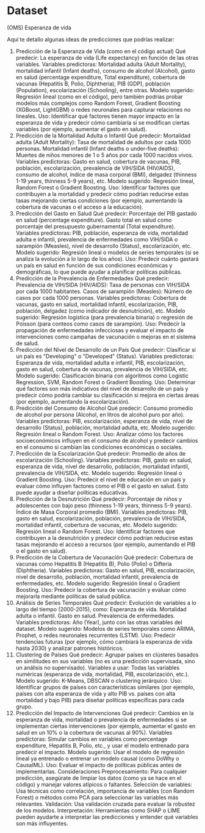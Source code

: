 # Dataset
(OMS) Esperanza de vida 

Aquí te detallo algunas ideas de predicciones que podrías realizar:

1. Predicción de la Esperanza de Vida (como en el código actual)
Qué predecir: La esperanza de vida (Life expectancy) en función de las otras variables.
Variables predictoras: Mortalidad adulta (Adult Mortality), mortalidad infantil (Infant deaths), consumo de alcohol (Alcohol), gasto en salud (percentage expenditure, Total expenditure), cobertura de vacunas (Hepatitis B, Polio, Diphtheria), PIB (GDP), población (Population), escolarización (Schooling), entre otras.
Modelo sugerido: Regresión lineal (como en el código), pero también podrías probar modelos más complejos como Random Forest, Gradient Boosting (XGBoost, LightGBM) o redes neuronales para capturar relaciones no lineales.
Uso: Identificar qué factores tienen mayor impacto en la esperanza de vida y predecir cómo cambiaría si se modifican ciertas variables (por ejemplo, aumentar el gasto en salud).
2. Predicción de la Mortalidad Adulta o Infantil
Qué predecir:
Mortalidad adulta (Adult Mortality): Tasa de mortalidad de adultos por cada 1000 personas.
Mortalidad infantil (Infant deaths o under-five deaths): Muertes de niños menores de 1 o 5 años por cada 1000 nacidos vivos.
Variables predictoras: Gasto en salud, cobertura de vacunas, PIB, población, escolarización, prevalencia de VIH/SIDA (HIV/AIDS), consumo de alcohol, índice de masa corporal (BMI), delgadez (thinness 1-19 years, thinness 5-9 years), etc.
Modelo sugerido: Regresión lineal, Random Forest o Gradient Boosting.
Uso: Identificar factores que contribuyen a la mortalidad y predecir cómo podrían reducirse estas tasas mejorando ciertas condiciones (por ejemplo, aumentando la cobertura de vacunas o el acceso a la educación).
3. Predicción del Gasto en Salud
Qué predecir:
Porcentaje del PIB gastado en salud (percentage expenditure).
Gasto total en salud como porcentaje del presupuesto gubernamental (Total expenditure).
Variables predictoras: PIB, población, esperanza de vida, mortalidad adulta e infantil, prevalencia de enfermedades como VIH/SIDA o sarampión (Measles), nivel de desarrollo (Status), escolarización, etc.
Modelo sugerido: Regresión lineal o modelos de series temporales (si se analiza la evolución a lo largo de los años).
Uso: Predecir cuánto gastará un país en salud en función de sus condiciones económicas y demográficas, lo que puede ayudar a planificar políticas públicas.
4. Predicción de la Prevalencia de Enfermedades
Qué predecir:
Prevalencia de VIH/SIDA (HIV/AIDS): Tasa de personas con VIH/SIDA por cada 1000 habitantes.
Casos de sarampión (Measles): Número de casos por cada 1000 personas.
Variables predictoras: Cobertura de vacunas, gasto en salud, mortalidad infantil, escolarización, PIB, población, delgadez (como indicador de desnutrición), etc.
Modelo sugerido: Regresión logística (para prevalencia binaria) o regresión de Poisson (para conteos como casos de sarampión).
Uso: Predecir la propagación de enfermedades infecciosas y evaluar el impacto de intervenciones como campañas de vacunación o mejoras en el sistema de salud.
5. Predicción del Nivel de Desarrollo de un País
Qué predecir: Clasificar si un país es "Developing" o "Developed" (Status).
Variables predictoras: Esperanza de vida, mortalidad adulta e infantil, PIB, escolarización, gasto en salud, cobertura de vacunas, prevalencia de VIH/SIDA, etc.
Modelo sugerido: Clasificación binaria con algoritmos como Logistic Regression, SVM, Random Forest o Gradient Boosting.
Uso: Determinar qué factores son más indicativos del nivel de desarrollo de un país y predecir cómo podría cambiar su clasificación si mejora en ciertas áreas (por ejemplo, aumentando la escolarización).
6. Predicción del Consumo de Alcohol
Qué predecir: Consumo promedio de alcohol por persona (Alcohol, en litros de alcohol puro por año).
Variables predictoras: PIB, escolarización, esperanza de vida, nivel de desarrollo (Status), población, mortalidad adulta, etc.
Modelo sugerido: Regresión lineal o Random Forest.
Uso: Analizar cómo los factores socioeconómicos influyen en el consumo de alcohol y predecir cambios en el consumo si cambian las condiciones económicas o sociales.
7. Predicción de la Escolarización
Qué predecir: Promedio de años de escolarización (Schooling).
Variables predictoras: PIB, gasto en salud, esperanza de vida, nivel de desarrollo, población, mortalidad infantil, prevalencia de VIH/SIDA, etc.
Modelo sugerido: Regresión lineal o Gradient Boosting.
Uso: Predecir el nivel de educación en un país y evaluar cómo influyen factores como el PIB o el gasto en salud. Esto puede ayudar a diseñar políticas educativas.
8. Predicción de la Desnutrición
Qué predecir:
Porcentaje de niños y adolescentes con bajo peso (thinness 1-19 years, thinness 5-9 years).
Índice de Masa Corporal promedio (BMI).
Variables predictoras: PIB, gasto en salud, escolarización, población, prevalencia de VIH/SIDA, mortalidad infantil, cobertura de vacunas, etc.
Modelo sugerido: Regresión lineal o Random Forest.
Uso: Identificar factores que contribuyen a la desnutrición y predecir cómo podrían reducirse estas tasas mejorando el acceso a recursos (por ejemplo, aumentando el PIB o el gasto en salud).
9. Predicción de la Cobertura de Vacunación
Qué predecir:
Cobertura de vacunas como Hepatitis B (Hepatitis B), Polio (Polio) o Difteria (Diphtheria).
Variables predictoras: Gasto en salud, PIB, escolarización, nivel de desarrollo, población, mortalidad infantil, prevalencia de enfermedades, etc.
Modelo sugerido: Regresión lineal o Gradient Boosting.
Uso: Predecir la cobertura de vacunación y evaluar cómo mejorarla mediante políticas de salud pública.
10. Análisis de Series Temporales
Qué predecir: Evolución de variables a lo largo del tiempo (2000-2015), como:
Esperanza de vida.
Mortalidad adulta o infantil.
Gasto en salud.
Prevalencia de enfermedades.
Variables predictoras: Año (Year), junto con las otras variables del dataset.
Modelo sugerido: Modelos de series temporales como ARIMA, Prophet, o redes neuronales recurrentes (LSTM).
Uso: Predecir tendencias futuras (por ejemplo, cómo cambiará la esperanza de vida hasta 2030) y analizar patrones históricos.
11. Clustering de Países
Qué predecir: Agrupar países en clústeres basados en similitudes en sus variables (no es una predicción supervisada, sino un análisis no supervisado).
Variables a usar: Todas las variables numéricas (esperanza de vida, mortalidad, PIB, escolarización, etc.).
Modelo sugerido: K-Means, DBSCAN o clustering jerárquico.
Uso: Identificar grupos de países con características similares (por ejemplo, países con alta esperanza de vida y alto PIB vs. países con alta mortalidad y bajo PIB) para diseñar políticas específicas para cada grupo.
12. Predicción del Impacto de Intervenciones
Qué predecir: Cambios en la esperanza de vida, mortalidad o prevalencia de enfermedades si se implementan ciertas intervenciones (por ejemplo, aumentar el gasto en salud en un 10% o la cobertura de vacunas al 90%).
Variables predictoras: Simular cambios en variables como percentage expenditure, Hepatitis B, Polio, etc., y usar el modelo entrenado para predecir el impacto.
Modelo sugerido: Usar el modelo de regresión lineal ya entrenado o entrenar un modelo causal (como DoWhy o CausalML).
Uso: Evaluar el impacto de políticas públicas antes de implementarlas.
Consideraciones
Preprocesamiento: Para cualquier predicción, asegúrate de limpiar los datos (como ya se hace en el código) y manejar valores atípicos o faltantes.
Selección de variables: Usa técnicas como correlación, importancia de variables (con Random Forest) o métodos como PCA para seleccionar las variables más relevantes.
Validación: Usa validación cruzada para evaluar la robustez de los modelos.
Interpretación: Herramientas como SHAP o LIME pueden ayudarte a interpretar las predicciones y entender qué variables son más influyentes.

